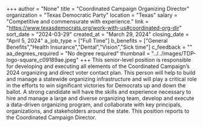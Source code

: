 +++
author = "None"
title = "Coordinated Campaign Organizing Director"
organization = "Texas Democratic Party"
location = "Texas"
salary = "Competitive and commensurate with experience."
link = "https://www.texasdemocrats.org/work-with-us#coordinated-org-dir"
sort_date = "2024-03-29"
created_at = "March 29, 2024"
closing_date = "April 5, 2024"
a_job_type = ["Full Time"]
b_benefits = ["General Benefits","Health Insurance","Dental","Vision","Sick time"]
c_feedback = ""
aa_degrees_required = "No degree required"
thumbnail = "../../images/TDP-logo-square_c09189ae.jpeg"
+++
This senior-level position is responsible for developing and executing all elements of the Coordinated Campaign’s 2024 organizing and direct voter contact plan. This person will help to build and manage a statewide organizing infrastructure and will play a critical role in the efforts to win significant victories for Democrats up and down the ballot. A strong candidate will have the skills and experience necessary to hire and manage a large and diverse organizing team, develop and execute a data-driven organizing program, and collaborate with key principals, organizations, and stakeholders around the state.  This position reports to the Coordinated Campaign Director.